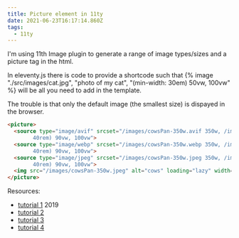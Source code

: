 ```yaml
---
title: Picture element in 11ty
date: 2021-06-23T16:17:14.860Z
tags:
  - 11ty
---
```

I'm using 11th Image plugin to generate a range of image types/sizes and a picture tag in the html.

In eleventy.js there is code to provide a shortcode such that
{% image "./src/images/cat.jpg", "photo of my cat", "(min-width: 30em) 50vw, 100vw" %}
will be all you need to add in the template.

The trouble is that only the default image (the smallest size) is dispayed in the browser.

```html
<picture>
  <source type="image/avif" srcset="/images/cowsPan-350w.avif 350w, /images/cowsPan-600w.avif 600w, /images/cowsPan-900w.avif 900w" sizes="(min-width: 60rem) 80vw, (min-width:
		40rem) 90vw, 100vw">
  <source type="image/webp" srcset="/images/cowsPan-350w.webp 350w, /images/cowsPan-600w.webp 600w, /images/cowsPan-900w.webp 900w" sizes="(min-width: 60rem) 80vw, (min-width:
		40rem) 90vw, 100vw">
  <source type="image/jpeg" srcset="/images/cowsPan-350w.jpeg 350w, /images/cowsPan-600w.jpeg 600w, /images/cowsPan-900w.jpeg 900w" sizes="(min-width: 60rem) 80vw, (min-width:
		40rem) 90vw, 100vw">
  <img src="/images/cowsPan-350w.jpeg" alt="cows" loading="lazy" width="350" height="168">
</picture>
```

Resources:
- [tutorial 1](https://webdesign.tutsplus.com/tutorials/quick-tip-how-to-use-html5-picture-for-responsive-images--cms-21015) 2019
- [tutorial 2](https://bitsofco.de/the-srcset-and-sizes-attributes/)
- [tutorial 3](https://developers.google.com/web/fundamentals/design-and-ux/responsive/images)
- [tutorial 4](https://www.sitepoint.com/how-to-build-responsive-images-with-srcset/)

